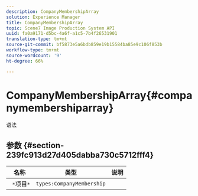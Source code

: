 ```yaml
---
description: CompanyMembershipArray
solution: Experience Manager
title: CompanyMembershipArray
topic: Scene7 Image Production System API
uuid: fa0a9171-d5bc-4a6f-a1c5-7b4f26531901
translation-type: tm+mt
source-git-commit: bf5873e5a6bdb859e19b15584ba85e9c106f853b
workflow-type: tm+mt
source-wordcount: '9'
ht-degree: 66%

---
```



# CompanyMembershipArray{#companymembershiparray}

语法

## 参数 {#section-239fc913d27d405dabba730c5712fff4}

| 名称 | 类型 | 说明 |
|---|---|---|
| ` *`项目`*` | `types:CompanyMembership` |  |

